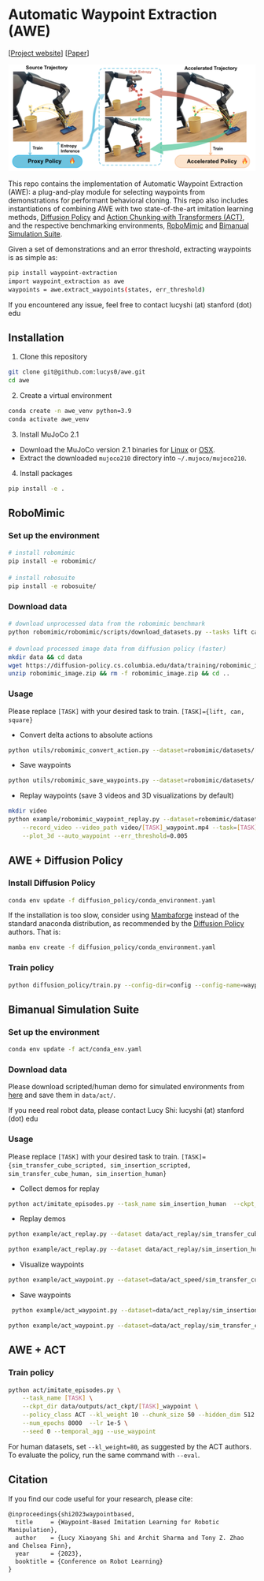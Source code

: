 # Automatic Waypoint Extraction (AWE)
[[Project website](https://lucys0.github.io/awe/)] [[Paper](https://arxiv.org/abs/2307.14326)]

![](media/teaser.png)

This repo contains the implementation of Automatic Waypoint Extraction (AWE): a plug-and-play module for selecting waypoints from demonstrations for performant behavioral cloning.  This repo also includes instantiations of combining AWE with two state-of-the-art imitation learning methods, [Diffusion Policy](https://arxiv.org/abs/2303.04137) and [Action Chunking with Transformers (ACT)](https://arxiv.org/abs/2304.13705), and the respective benchmarking environments, [RoboMimic](https://robomimic.github.io/) and [Bimanual Simulation Suite](https://sites.google.com/view/https://tonyzhaozh.github.io/aloha/).

Given a set of demonstrations and an error threshold, extracting waypoints is as simple as:
```bash
pip install waypoint-extraction
import waypoint_extraction as awe
waypoints = awe.extract_waypoints(states, err_threshold)
```

If you encountered any issue, feel free to contact lucyshi (at) stanford (dot) edu


## Installation
1. Clone this repository
```bash
git clone git@github.com:lucys0/awe.git
cd awe
```

2. Create a virtual environment
```bash 
conda create -n awe_venv python=3.9
conda activate awe_venv
```

3. Install MuJoCo 2.1
* Download the MuJoCo version 2.1 binaries for [Linux](https://mujoco.org/download/mujoco210-linux-x86_64.tar.gz) or [OSX](https://mujoco.org/download/mujoco210-macos-x86_64.tar.gz).
* Extract the downloaded `mujoco210` directory into `~/.mujoco/mujoco210`.

4. Install packages
```bash
pip install -e .
```

## RoboMimic
### Set up the environment
```bash
# install robomimic
pip install -e robomimic/

# install robosuite
pip install -e robosuite/
```

### Download data
```bash
# download unprocessed data from the robomimic benchmark
python robomimic/robomimic/scripts/download_datasets.py --tasks lift can square  

# download processed image data from diffusion policy (faster)
mkdir data && cd data
wget https://diffusion-policy.cs.columbia.edu/data/training/robomimic_image.zip
unzip robomimic_image.zip && rm -f robomimic_image.zip && cd ..
```

### Usage
Please replace `[TASK]` with your desired task to train. `[TASK]={lift, can, square}`
* Convert delta actions to absolute actions
```bash
python utils/robomimic_convert_action.py --dataset=robomimic/datasets/[TASK]/ph/low_dim.hdf5
```

* Save waypoints
```bash
python utils/robomimic_save_waypoints.py --dataset=robomimic/datasets/[TASK]/ph/low_dim.hdf5 --err_threshold=0.005
```

* Replay waypoints (save 3 videos and 3D visualizations by default)
```bash
mkdir video
python example/robomimic_waypoint_replay.py --dataset=robomimic/datasets/[TASK]/ph/low_dim.hdf5 \
    --record_video --video_path video/[TASK]_waypoint.mp4 --task=[TASK] \
    --plot_3d --auto_waypoint --err_threshold=0.005
```

## AWE + Diffusion Policy

### Install Diffusion Policy
```bash
conda env update -f diffusion_policy/conda_environment.yaml
```
If the installation is too slow, consider using [Mambaforge](https://github.com/conda-forge/miniforge#mambaforge) instead of the standard anaconda distribution, as recommended by the [Diffusion Policy](https://github.com/columbia-ai-robotics/diffusion_policy#%EF%B8%8F-installation) authors. That is:

```bash
mamba env create -f diffusion_policy/conda_environment.yaml
```

### Train policy
```bash
python diffusion_policy/train.py --config-dir=config --config-name=waypoint_image_[TASK]_ph_diffusion_policy_transformer.yaml hydra.run.dir='data/outputs/${now:%Y.%m.%d}/${now:%H.%M.%S}_${name}_${task_name}'
```

## Bimanual Simulation Suite
### Set up the environment
```bash
conda env update -f act/conda_env.yaml
```

### Download data
Please download scripted/human demo for simulated environments from [here](https://drive.google.com/drive/folders/1gPR03v05S1xiInoVJn7G7VJ9pDCnxq9O) and save them in `data/act/`.

If you need real robot data, please contact Lucy Shi: lucyshi (at) stanford (dot) edu


### Usage
Please replace `[TASK]` with your desired task to train. `[TASK]={sim_transfer_cube_scripted, sim_insertion_scripted, sim_transfer_cube_human, sim_insertion_human}`

* Collect demos for replay
```bash
python act/imitate_episodes.py --task_name sim_insertion_human  --ckpt_dir data/outputs/act_ckpt/sim_insertion_human_waypoint --policy_class ACT --kl_weight 10 --chunk_size 50 --hidden_dim 512 --batch_size 8 --dim_feedforward 3200 --num_epochs 8000 --lr 1e-5 --seed 0 --temporal_agg --eval --save_demos
```
* Replay demos
```bash
python example/act_replay.py --dataset data/act_replay/sim_transfer_cube_human --ckpt_dir data/outputs/act_ckpt/sim_transfer_cube_human_gaussian --task_name sim_transfer_cube_human --use_entropy_waypoint --end_idx 9
```
```bash
python example/act_replay.py --dataset data/act_replay/sim_insertion_human --ckpt_dir data/outputs/act_ckpt/sim_insertion_human_gaussian --task_name sim_insertion_human  --use_entropy_waypoint --start_idx 0 --end_idx 25
```
* Visualize waypoints
```bash
python example/act_waypoint.py --dataset=data/act_speed/sim_transfer_cube_human --err_threshold=0.01 --plot_3d  --task_name sim_transfer_cube_human    --ckpt_dir data/outputs/act_ckpt/sim_transfer_cube_human_gaussian  --end_idx=0
```

* Save waypoints
```bash
 python example/act_waypoint.py --dataset=data/act_replay/sim_insertion_human --err_threshold=0.0005  --task_name sim_insertion_human    --ckpt_dir data/outputs/act_ckpt/sim_insertion_human_gaussian  --save_waypoints  --save_waypoints 
```
```bash
python example/act_waypoint.py --dataset=data/act_replay/sim_transfer_cube_human --err_threshold=0.0005  --task_name sim_transfer_cube_human    --ckpt_dir data/outputs/act_ckpt/sim_transfer_cube_human_gaussian  --save_waypoints --start_idx 0 --end_idx 25
```

## AWE + ACT
### Train policy
```bash
python act/imitate_episodes.py \
    --task_name [TASK] \
    --ckpt_dir data/outputs/act_ckpt/[TASK]_waypoint \
    --policy_class ACT --kl_weight 10 --chunk_size 50 --hidden_dim 512 --batch_size 8 --dim_feedforward 3200 \
    --num_epochs 8000  --lr 1e-5 \
    --seed 0 --temporal_agg --use_waypoint
```
For human datasets, set `--kl_weight=80`, as suggested by the ACT authors. To evaluate the policy, run the same command with `--eval`. 


## Citation

If you find our code useful for your research, please cite:
```
@inproceedings{shi2023waypointbased,
  title     = {Waypoint-Based Imitation Learning for Robotic Manipulation},
  author    = {Lucy Xiaoyang Shi and Archit Sharma and Tony Z. Zhao and Chelsea Finn},
  year      = {2023},
  booktitle = {Conference on Robot Learning}
}
```
